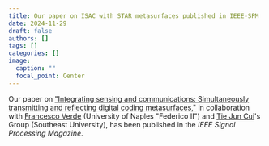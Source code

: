 ```yaml
---
title: Our paper on ISAC with STAR metasurfaces published in IEEE-SPM
date: 2024-11-29
draft: false
authors: []
tags: []
categories: []
image:
  caption: ""
  focal_point: Center
---
```

Our paper on ["Integrating sensing and communications: Simultaneously transmitting and reflecting digital coding metasurfaces,"](/publication/ij-180-IEEE-SPM-2024/) in collaboration with [Francesco Verde] (University of Naples "Federico II") and [Tie Jun Cui]'s Group (Southeast University),
has been published in the *IEEE Signal Processing Magazine*.

[Francesco Verde]: https://www.docenti.unina.it/#!/professor/4652414e434553434f5645524445565244464e4337344831324932333441/riferimenti

[Tie Jun Cui]: https://scholar.google.com/citations?user=-h-1eJsAAAAJ&hl=en